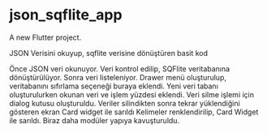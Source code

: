 # json_sqflite_app

A new Flutter project.

JSON Verisini okuyup, sqflite verisine dönüştüren basit kod

Önce JSON veri okunuyor.
Veri kontrol edilip, SQFlite veritabanına dönüştürülüyor.
Sonra veri listeleniyor.
Drawer menü oluşturulup, veritabanını sıfırlama seçeneği buraya eklendi.
Yeni veri tabanı oluşturulurken okunan veri ve işlem yüzdesi eklendi.
Veri silme işlemi için dialog kutusu oluşturuldu.
Veriler silindikten sonra tekrar yüklendiğini gösteren ekran Card widget ile sarıldı
Kelimeler renklendirilip, Card Widget ile sarıldı.
Biraz daha modüler yapıya kavuşturuldu.




